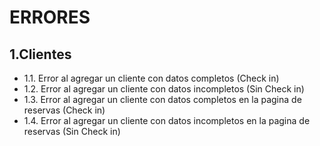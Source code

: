 # ERRORES
## 1.Clientes
* 1.1. Error al agregar un cliente con datos completos (Check in)
* 1.2. Error al agregar un cliente con datos incompletos (Sin Check in)
* 1.3. Error al agregar un cliente con datos completos en la pagina de reservas (Check in)
* 1.4. Error al agregar un cliente con datos incompletos en la pagina de reservas (Sin Check in)
